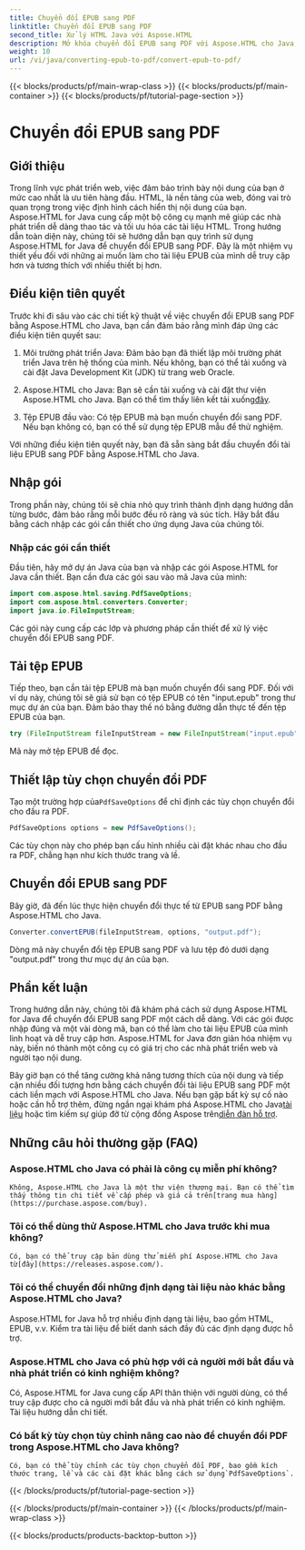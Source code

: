 ```yaml
---
title: Chuyển đổi EPUB sang PDF
linktitle: Chuyển đổi EPUB sang PDF
second_title: Xử lý HTML Java với Aspose.HTML
description: Mở khóa chuyển đổi EPUB sang PDF với Aspose.HTML cho Java, thư viện Java mạnh mẽ. Tạo nội dung dễ truy cập một cách dễ dàng.
weight: 10
url: /vi/java/converting-epub-to-pdf/convert-epub-to-pdf/
---
```


{{< blocks/products/pf/main-wrap-class >}}
{{< blocks/products/pf/main-container >}}
{{< blocks/products/pf/tutorial-page-section >}}

# Chuyển đổi EPUB sang PDF

## Giới thiệu

Trong lĩnh vực phát triển web, việc đảm bảo trình bày nội dung của bạn ở mức cao nhất là ưu tiên hàng đầu. HTML, là nền tảng của web, đóng vai trò quan trọng trong việc định hình cách hiển thị nội dung của bạn. Aspose.HTML for Java cung cấp một bộ công cụ mạnh mẽ giúp các nhà phát triển dễ dàng thao tác và tối ưu hóa các tài liệu HTML. Trong hướng dẫn toàn diện này, chúng tôi sẽ hướng dẫn bạn quy trình sử dụng Aspose.HTML for Java để chuyển đổi EPUB sang PDF. Đây là một nhiệm vụ thiết yếu đối với những ai muốn làm cho tài liệu EPUB của mình dễ truy cập hơn và tương thích với nhiều thiết bị hơn.

## Điều kiện tiên quyết

Trước khi đi sâu vào các chi tiết kỹ thuật về việc chuyển đổi EPUB sang PDF bằng Aspose.HTML cho Java, bạn cần đảm bảo rằng mình đáp ứng các điều kiện tiên quyết sau:

1. Môi trường phát triển Java: Đảm bảo bạn đã thiết lập môi trường phát triển Java trên hệ thống của mình. Nếu không, bạn có thể tải xuống và cài đặt Java Development Kit (JDK) từ trang web Oracle.

2. Aspose.HTML cho Java: Bạn sẽ cần tải xuống và cài đặt thư viện Aspose.HTML cho Java. Bạn có thể tìm thấy liên kết tải xuống[đây](https://releases.aspose.com/html/java/).

3. Tệp EPUB đầu vào: Có tệp EPUB mà bạn muốn chuyển đổi sang PDF. Nếu bạn không có, bạn có thể sử dụng tệp EPUB mẫu để thử nghiệm.

Với những điều kiện tiên quyết này, bạn đã sẵn sàng bắt đầu chuyển đổi tài liệu EPUB sang PDF bằng Aspose.HTML cho Java.

## Nhập gói

Trong phần này, chúng tôi sẽ chia nhỏ quy trình thành định dạng hướng dẫn từng bước, đảm bảo rằng mỗi bước đều rõ ràng và súc tích. Hãy bắt đầu bằng cách nhập các gói cần thiết cho ứng dụng Java của chúng tôi.

### Nhập các gói cần thiết

Đầu tiên, hãy mở dự án Java của bạn và nhập các gói Aspose.HTML for Java cần thiết. Bạn cần đưa các gói sau vào mã Java của mình:

```java
import com.aspose.html.saving.PdfSaveOptions;
import com.aspose.html.converters.Converter;
import java.io.FileInputStream;
```

Các gói này cung cấp các lớp và phương pháp cần thiết để xử lý việc chuyển đổi EPUB sang PDF.

## Tải tệp EPUB

Tiếp theo, bạn cần tải tệp EPUB mà bạn muốn chuyển đổi sang PDF. Đối với ví dụ này, chúng tôi sẽ giả sử bạn có tệp EPUB có tên "input.epub" trong thư mục dự án của bạn. Đảm bảo thay thế nó bằng đường dẫn thực tế đến tệp EPUB của bạn.

```java
try (FileInputStream fileInputStream = new FileInputStream("input.epub")) {
```

Mã này mở tệp EPUB để đọc.

## Thiết lập tùy chọn chuyển đổi PDF

 Tạo một trường hợp của`PdfSaveOptions` để chỉ định các tùy chọn chuyển đổi cho đầu ra PDF.

```java
PdfSaveOptions options = new PdfSaveOptions();
```

Các tùy chọn này cho phép bạn cấu hình nhiều cài đặt khác nhau cho đầu ra PDF, chẳng hạn như kích thước trang và lề.

## Chuyển đổi EPUB sang PDF

Bây giờ, đã đến lúc thực hiện chuyển đổi thực tế từ EPUB sang PDF bằng Aspose.HTML cho Java.

```java
Converter.convertEPUB(fileInputStream, options, "output.pdf");
```

Dòng mã này chuyển đổi tệp EPUB sang PDF và lưu tệp đó dưới dạng "output.pdf" trong thư mục dự án của bạn.

## Phần kết luận

Trong hướng dẫn này, chúng tôi đã khám phá cách sử dụng Aspose.HTML for Java để chuyển đổi EPUB sang PDF một cách dễ dàng. Với các gói được nhập đúng và một vài dòng mã, bạn có thể làm cho tài liệu EPUB của mình linh hoạt và dễ truy cập hơn. Aspose.HTML for Java đơn giản hóa nhiệm vụ này, biến nó thành một công cụ có giá trị cho các nhà phát triển web và người tạo nội dung.

 Bây giờ bạn có thể tăng cường khả năng tương thích của nội dung và tiếp cận nhiều đối tượng hơn bằng cách chuyển đổi tài liệu EPUB sang PDF một cách liền mạch với Aspose.HTML cho Java. Nếu bạn gặp bất kỳ sự cố nào hoặc cần hỗ trợ thêm, đừng ngần ngại khám phá Aspose.HTML cho Java[tài liệu](https://reference.aspose.com/html/java/) hoặc tìm kiếm sự giúp đỡ từ cộng đồng Aspose trên[diễn đàn hỗ trợ](https://forum.aspose.com/).

## Những câu hỏi thường gặp (FAQ)

### Aspose.HTML cho Java có phải là công cụ miễn phí không?
    Không, Aspose.HTML cho Java là một thư viện thương mại. Bạn có thể tìm thấy thông tin chi tiết về cấp phép và giá cả trên[trang mua hàng](https://purchase.aspose.com/buy).

### Tôi có thể dùng thử Aspose.HTML cho Java trước khi mua không?
    Có, bạn có thể truy cập bản dùng thử miễn phí Aspose.HTML cho Java từ[đây](https://releases.aspose.com/).

### Tôi có thể chuyển đổi những định dạng tài liệu nào khác bằng Aspose.HTML cho Java?
   Aspose.HTML for Java hỗ trợ nhiều định dạng tài liệu, bao gồm HTML, EPUB, v.v. Kiểm tra tài liệu để biết danh sách đầy đủ các định dạng được hỗ trợ.

### Aspose.HTML cho Java có phù hợp với cả người mới bắt đầu và nhà phát triển có kinh nghiệm không?
   Có, Aspose.HTML for Java cung cấp API thân thiện với người dùng, có thể truy cập được cho cả người mới bắt đầu và nhà phát triển có kinh nghiệm. Tài liệu hướng dẫn chi tiết.

### Có bất kỳ tùy chọn tùy chỉnh nâng cao nào để chuyển đổi PDF trong Aspose.HTML cho Java không?
    Có, bạn có thể tùy chỉnh các tùy chọn chuyển đổi PDF, bao gồm kích thước trang, lề và các cài đặt khác bằng cách sử dụng`PdfSaveOptions`.
{{< /blocks/products/pf/tutorial-page-section >}}

{{< /blocks/products/pf/main-container >}}
{{< /blocks/products/pf/main-wrap-class >}}

{{< blocks/products/products-backtop-button >}}
